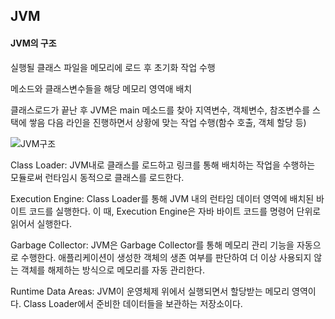 ## JVM

#### JVM의 구조

실행될 클래스 파일을 메모리에 로드 후 초기화 작업 수행

메소드와 클래스변수들을 해당 메모리 영역애 배치

클래스로드가 끝난 후 JVM은 main 메소드를 찾아 지역변수, 객체변수, 참조변수를 스택에 쌓음
다음 라인을 진행하면서 상황에 맞는 작업 수행(함수 호출, 객체 할당 등)

![JVM구조](https://t1.daumcdn.net/cfile/tistory/2540294C5654207F26)

Class Loader: JVM내로 클래스를 로드하고 링크를 통해 배치하는 작업을 수행하는 모듈로써 런타임시 동적으로 클래스를 로드한다.

Execution Engine: Class Loader를 통해 JVM 내의 런타임 데이터 영역에 배치된 바이트 코드를 실행한다. 이 때, 
Execution Engine은 자바 바이트 코드를 명령어 단위로 읽어서 실행한다.

Garbage Collector: JVM은 Garbage Collector를 통해 메모리 관리 기능을 자동으로 수행한다. 애플리케이션이 생성한 객체의 생존 여부를 판단하여 더 이상 사용되지 않는 객체를 해제하는 방식으로 메모리를 자동 관리한다.

Runtime Data Areas: JVM이 운영체제 위에서 실행되면서 할당받는 메모리 영역이다. Class Loader에서 준비한 데이터들을 보관하는 저장소이다.
